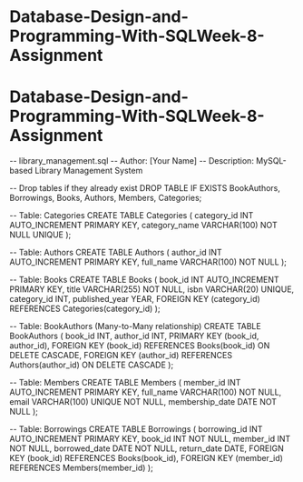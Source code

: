 # Database-Design-and-Programming-With-SQLWeek-8-Assignment
# Database-Design-and-Programming-With-SQLWeek-8-Assignment
-- library_management.sql
-- Author: [Your Name]
-- Description: MySQL-based Library Management System

-- Drop tables if they already exist
DROP TABLE IF EXISTS BookAuthors, Borrowings, Books, Authors, Members, Categories;

-- Table: Categories
CREATE TABLE Categories (
    category_id INT AUTO_INCREMENT PRIMARY KEY,
    category_name VARCHAR(100) NOT NULL UNIQUE
);

-- Table: Authors
CREATE TABLE Authors (
    author_id INT AUTO_INCREMENT PRIMARY KEY,
    full_name VARCHAR(100) NOT NULL
);

-- Table: Books
CREATE TABLE Books (
    book_id INT AUTO_INCREMENT PRIMARY KEY,
    title VARCHAR(255) NOT NULL,
    isbn VARCHAR(20) UNIQUE,
    category_id INT,
    published_year YEAR,
    FOREIGN KEY (category_id) REFERENCES Categories(category_id)
);

-- Table: BookAuthors (Many-to-Many relationship)
CREATE TABLE BookAuthors (
    book_id INT,
    author_id INT,
    PRIMARY KEY (book_id, author_id),
    FOREIGN KEY (book_id) REFERENCES Books(book_id) ON DELETE CASCADE,
    FOREIGN KEY (author_id) REFERENCES Authors(author_id) ON DELETE CASCADE
);

-- Table: Members
CREATE TABLE Members (
    member_id INT AUTO_INCREMENT PRIMARY KEY,
    full_name VARCHAR(100) NOT NULL,
    email VARCHAR(100) UNIQUE NOT NULL,
    membership_date DATE NOT NULL
);

-- Table: Borrowings
CREATE TABLE Borrowings (
    borrowing_id INT AUTO_INCREMENT PRIMARY KEY,
    book_id INT NOT NULL,
    member_id INT NOT NULL,
    borrowed_date DATE NOT NULL,
    return_date DATE,
    FOREIGN KEY (book_id) REFERENCES Books(book_id),
    FOREIGN KEY (member_id) REFERENCES Members(member_id)
);

